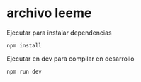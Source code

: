 # archivo leeme 

Ejecutar para instalar dependencias 

```
npm install 

```

Ejecutar en dev para compilar en desarrollo

```
npm run dev

```
